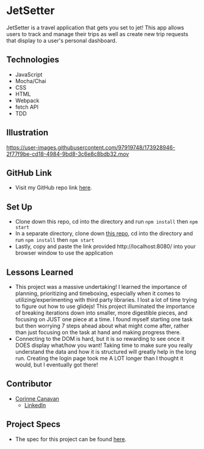 # JetSetter
JetSetter is a travel application that gets you set to jet! This app allows users to track and manage their trips as well as create new trip requests that display to a user's personal dashboard.

## Technologies

- JavaScript
- Mocha/Chai
- CSS
- HTML
- Webpack
- fetch API
- TDD

## Illustration
https://user-images.githubusercontent.com/97919748/173928946-2f77f9be-cd18-4984-9bd8-3c6e8c8bdb32.mov

## GitHub Link

- Visit my GitHub repo link [here](https://github.com/CorCanavan/travel-tracker).

## Set Up

- Clone down this repo, cd into the directory and run `npm install` then `npm start`
- In a separate directory, clone down [this repo](https://github.com/turingschool-examples/travel-tracker-api), cd into the directory and run `npm install` then `npm start`
- Lastly, copy and paste the link provided http://localhost:8080/ into your browser window to use the application

## Lessons Learned

- This project was a massive undertaking! I learned the importance of planning, prioritizing and timeboxing, especially when it comes to utilizing/experimenting with third party libraries. I lost a lot of time trying to figure out how to use glidejs! This project illuminated the importance of breaking iterations down into smaller, more digestible pieces, and focusing on JUST one piece at a time. I found myself starting one task but then worrying 7 steps ahead about what might come after, rather than just focusing on the task at hand and making progress there.
- Connecting to the DOM is hard, but it is so rewarding to see once it DOES display what/how you want! Taking time to make sure you really understand the data and how it is structured will greatly help in the long run. Creating the login page took me A LOT longer than I thought it would, but I eventually got there!

## Contributor

- [Corinne Canavan](https://github.com/CorCanavan)
  - [LinkedIn](https://www.linkedin.com/in/corinnecanavan/)


## Project Specs

- The spec for this project can be found [here](https://frontend.turing.edu/projects/travel-tracker.html).
